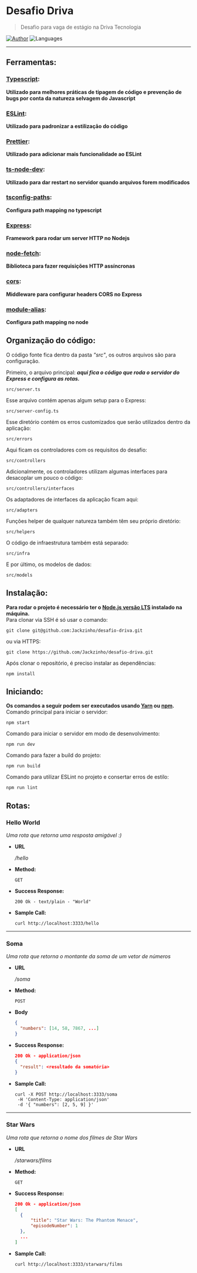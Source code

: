 # Desafio Driva

> Desafio para vaga de estágio na Driva Tecnologia

[![Author](https://img.shields.io/badge/author-Jacks-982da6?style=flat-square)](https://github.com/Jackzinho)
![Languages](https://img.shields.io/github/languages/count/Jackzinho/desafio-driva?color=982da6&style=flat-square)

----------

## Ferramentas:
### [Typescript](https://www.typescriptlang.org):
**Utilizado para melhores práticas de tipagem de código e prevenção de bugs por conta da natureza selvagem do Javascript**

### [ESLint](https://eslint.org):
**Utilizado para padronizar a estilização do código**

### [Prettier](https://prettier.io):
**Utilizado para adicionar mais funcionalidade ao ESLint**

### [ts-node-dev](https://github.com/wclr/ts-node-dev):
**Utilizado para dar restart no servidor quando arquivos forem modificados**

### [tsconfig-paths](https://github.com/dividab/tsconfig-paths):
**Configura path mapping no typescript**

### [Express](https://expressjs.com):
**Framework para rodar um server HTTP no Nodejs**

### [node-fetch](https://github.com/node-fetch/node-fetch):
**Biblioteca para fazer requisições HTTP assíncronas**

### [cors](https://github.com/expressjs/cors):
**Middleware para configurar headers CORS no Express**

### [module-alias](https://github.com/ilearnio/module-alias):
**Configura path mapping no node**

## Organização do código:
O código fonte fica dentro da pasta *"src"*, os outros arquivos são para configuração.<br>

Primeiro, o arquivo principal: ***aqui fica o código que roda o servidor do Express e configura as rotas.***
```
src/server.ts
```

Esse arquivo contém apenas algum setup para o Express:
```
src/server-config.ts
```

Esse diretório contém os erros customizados que serão utilizados dentro da aplicação:
```
src/errors
```

Aqui ficam os controladores com os requisitos do desafio:
```
src/controllers
```

Adicionalmente, os controladores utilizam algumas interfaces para desacoplar um pouco o código:
```
src/controllers/interfaces
```

Os adaptadores de interfaces da aplicação ficam aqui:
```
src/adapters
```

Funções helper de qualquer natureza também têm seu próprio diretório:
```
src/helpers
```

O código de infraestrutura também está separado:
```
src/infra
```

E por último, os modelos de dados:
```
src/models
```

## Instalação:
**Para rodar o projeto é necessário ter o [Node.js versão LTS](https://nodejs.org/en/) instalado na máquina.**<br> 
Para clonar via SSH é só usar o comando:

```
git clone git@github.com:Jackzinho/desafio-driva.git
```

ou via HTTPS:

```
git clone https://github.com/Jackzinho/desafio-driva.git
```

Após clonar o repositório, é preciso instalar as dependências:

```
npm install
```

## Iniciando:
**Os comandos a seguir podem ser executados usando [Yarn](https://yarnpkg.com) ou [npm](https://www.npmjs.com).**<br>
Comando principal para iniciar o servidor:

```
npm start
```

Comando para iniciar o servidor em modo de desenvolvimento:

```
npm run dev
```

Comando para fazer a build do projeto:

```
npm run build
```

Comando para utilizar ESLint no projeto e consertar erros de estilo:

```
npm run lint
```

## Rotas:
### **Hello World**

*Uma rota que retorna uma resposta amigável :)*

- **URL**

  */hello*

- **Method:**
  
  `GET`

- **Success Response:**

  ```
  200 Ok - text/plain - "World"
  ```

- **Sample Call:**

  ```curl
  curl http://localhost:3333/hello
  ```

----------
  
### **Soma**

*Uma rota que retorna o montante da soma de um vetor de números*

- **URL**

  */soma*

- **Method:**
  
  `POST`

- **Body**

  ```json
  {
    "numbers": [14, 58, 7867, ...]
  }
  ```

- **Success Response:**

  ```json
  200 Ok - application/json
  {
    "result": <resultado da somatória>
  }
  ```

- **Sample Call:**

  ```curl
  curl -X POST http://localhost:3333/soma
   -H 'Content-Type: application/json'
   -d '{ "numbers": [2, 5, 9] }'
  ```

----------

### **Star Wars**

*Uma rota que retorna o nome dos filmes de Star Wars*

- **URL**

  */starwars/films*

- **Method:**
  
  `GET`

- **Success Response:**

  ```json
  200 Ok - application/json
  [
    {
        "title": "Star Wars: The Phantom Menace",
        "episodeNumber": 1
    },
    ...
  ]
  ```

- **Sample Call:**

  ```curl
  curl http://localhost:3333/starwars/films
  ```